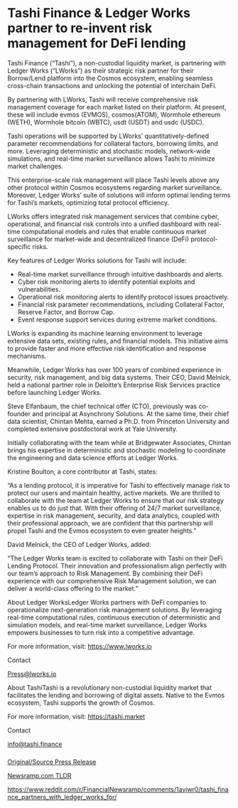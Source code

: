 # Tashi Finance & Ledger Works partner to re-invent risk management for DeFi lending

Tashi Finance (“Tashi”), a non-custodial liquidity market, is partnering with Ledger Works (“LWorks”) as their strategic risk partner for their Borrow/Lend platform into the Cosmos ecosystem, enabling seamless cross-chain transactions and unlocking the potential of interchain DeFi.

By partnering with LWorks, Tashi will receive comprehensive risk management coverage for each market listed on their platform. At present, these will include evmos (EVMOS), cosmos(ATOM), Wormhole ethereum (WETH), Wormhole bitcoin (WBTC), usdt (USDT) and usdc (USDC).

Tashi operations will be supported by LWorks’ quantitatively-defined parameter recommendations for collateral factors, borrowing limits, and more. Leveraging deterministic and stochastic models, network-wide simulations, and real-time market surveillance allows Tashi to minimize market challenges.

This enterprise-scale risk management will place Tashi levels above any other protocol within Cosmos ecosystems regarding market surveillance. Moreover, Ledger Works’ suite of solutions will inform optimal lending terms for Tashi’s markets, optimizing total protocol efficiency.

LWorks offers integrated risk management services that combine cyber, operational, and financial risk controls into a unified dashboard with real-time computational models and rules that enable continuous market surveillance for market-wide and decentralized finance (DeFi) protocol-specific risks.

Key features of Ledger Works solutions for Tashi will include:

* Real-time market surveillance through intuitive dashboards and alerts.
* Cyber risk monitoring alerts to identify potential exploits and vulnerabilities.
* Operational risk monitoring alerts to identify protocol issues proactively.
* Financial risk parameter recommendations, including Collateral Factor, Reserve Factor, and Borrow Cap.
* Event response support services during extreme market conditions.

LWorks is expanding its machine learning environment to leverage extensive data sets, existing rules, and financial models. This initiative aims to provide faster and more effective risk identification and response mechanisms.

Meanwhile, Ledger Works has over 100 years of combined experience in security, risk management, and big data systems. Their CEO, David Melnick, held a national partner role in Deloitte’s Enterprise Risk Services practice before launching Ledger Works.

Steve Elfanbaum, the chief technical offer (CTO), previously was co-founder and principal at Asynchrony Solutions. At the same time, their chief data scientist, Chintan Mehta, earned a Ph.D. from Princeton University and completed extensive postdoctoral work at Yale University.

Initially collaborating with the team while at Bridgewater Associates, Chintan brings his expertise in deterministic and stochastic modeling to coordinate the engineering and data science efforts at Ledger Works.

Kristine Boulton, a core contributor at Tashi, states:

“As a lending protocol, it is imperative for Tashi to effectively manage risk to protect our users and maintain healthy, active markets. We are thrilled to collaborate with the team at Ledger Works to ensure that our risk strategy enables us to do just that. With their offering of 24/7 market surveillance, expertise in risk management, security, and data analytics, coupled with their professional approach, we are confident that this partnership will propel Tashi and the Evmos ecosystem to even greater heights.”

David Melnick, the CEO of Ledger Works, added:

“The Ledger Works team is excited to collaborate with Tashi on their DeFi Lending Protocol. Their innovation and professionalism align perfectly with our team’s approach to Risk Management. By combining their DeFi experience with our comprehensive Risk Management solution, we can deliver a world-class offering to the market.”

About Ledger WorksLedger Works partners with DeFi companies to operationalize next-generation risk management solutions. By leveraging real-time computational rules, continuous execution of deterministic and simulation models, and real-time market surveillance, Ledger Works empowers businesses to turn risk into a competitive advantage.

For more information, visit: https://www.lworks.io

Contact

Press@lworks.io

About TashiTashi is a revolutionary non-custodial liquidity market that facilitates the lending and borrowing of digital assets. Native to the Evmos ecosystem, Tashi supports the growth of Cosmos.

For more information, visit: https://tashi.market

Contact

info@tashi.finance

### 

[Original/Source Press Release](https://blockchainwire.io/press-release/tashi-finance--ledger-works-partner-to-re-invent-risk-management-for-defi-lending)
                    

[Newsramp.com TLDR](None) 

https://www.reddit.com/r/FinancialNewsramp/comments/1avjwr0/tashi_finance_partners_with_ledger_works_for/